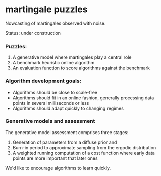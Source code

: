 # martingale puzzles 

Nowcasting of martingales observed with noise. 

Status: under construction

### Puzzles:

1. A generative model where martingales play a central role
2. A benchmark heuristic online algorithm
3. An evaluation function to score algorithms against the benchmark

### Algorithm development goals:

- Algorithms should be close to scale-free
- Algorithms should fit in an online fashion, generally processing data points in several milliseconds or less
- Algorithms should adapt quickly to changing regimes

### Generative models and assessment 

The generative model assessment comprises three stages: 

  1. Generation of parameters from a diffuse prior and
  2. Burn-in period to approximate sampling from the ergodic distribution
  3. A weighted running computation of a cost function where early data points are more important that later ones 
  
We'd like to encourage algorithms to learn quickly. 

